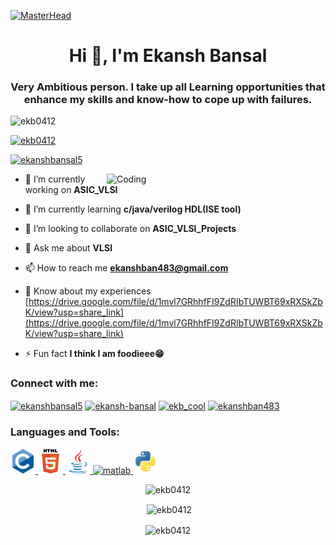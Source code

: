 [![MasterHead](https://www.ltts.com/themes/custom/lnttech/images/VLSI/ltts-vlsi.webp)](https://rishavchanda.io)
<h1 align="center">Hi 👋, I'm Ekansh Bansal</h1>
<h3 align="center">Very Ambitious person. I take up all Learning opportunities that enhance my skills and know-how to cope up with failures.</h3>

<p align="left"> <img src="https://komarev.com/ghpvc/?username=ekb0412&label=Profile%20views&color=0e75b6&style=flat" alt="ekb0412" /> </p>

<p align="left"> <a href="https://github.com/ryo-ma/github-profile-trophy"><img src="https://github-profile-trophy.vercel.app/?username=ekb0412" alt="ekb0412" /></a> </p>

<p align="left"> <a href="https://twitter.com/ekanshbansal5" target="blank"><img src="https://img.shields.io/twitter/follow/ekanshbansal5?logo=twitter&style=for-the-badge" alt="ekanshbansal5" /></a> </p>

<img align="right" alt="Coding" width="350" src="https://media.tenor.com/AHtOXf5J5UYAAAAC/jeetu-jeetu-bhaiya.gif">

- 🔭 I’m currently working on **ASIC_VLSI**

- 🌱 I’m currently learning **c/java/verilog HDL(ISE tool)**

- 👯 I’m looking to collaborate on **ASIC_VLSI_Projects**

- 💬 Ask me about **VLSI**

- 📫 How to reach me **ekanshban483@gmail.com**

- 📄 Know about my experiences [https://drive.google.com/file/d/1mvl7GRhhfFI9ZdRIbTUWBT69xRXSkZbK/view?usp=share_link](https://drive.google.com/file/d/1mvl7GRhhfFI9ZdRIbTUWBT69xRXSkZbK/view?usp=share_link)

- ⚡ Fun fact **I think I am foodieee😁**

<h3 align="left">Connect with me:</h3>
<p align="left">
<a href="https://twitter.com/ekanshbansal5" target="blank"><img align="center" src="https://raw.githubusercontent.com/rahuldkjain/github-profile-readme-generator/master/src/images/icons/Social/twitter.svg" alt="ekanshbansal5" height="30" width="40" /></a>
<a href="https://linkedin.com/in/ekansh-bansal" target="blank"><img align="center" src="https://raw.githubusercontent.com/rahuldkjain/github-profile-readme-generator/master/src/images/icons/Social/linked-in-alt.svg" alt="ekansh-bansal" height="30" width="40" /></a>
<a href="https://instagram.com/ekb_cool" target="blank"><img align="center" src="https://raw.githubusercontent.com/rahuldkjain/github-profile-readme-generator/master/src/images/icons/Social/instagram.svg" alt="ekb_cool" height="30" width="40" /></a>
<a href="https://www.hackerrank.com/ekanshban483" target="blank"><img align="center" src="https://raw.githubusercontent.com/rahuldkjain/github-profile-readme-generator/master/src/images/icons/Social/hackerrank.svg" alt="ekanshban483" height="30" width="40" /></a>
</p>

<h3 align="left">Languages and Tools:</h3>
<p align="left"> <a href="https://www.cprogramming.com/" target="_blank" rel="noreferrer"> <img src="https://raw.githubusercontent.com/devicons/devicon/master/icons/c/c-original.svg" alt="c" width="40" height="40"/> </a> <a href="https://www.w3.org/html/" target="_blank" rel="noreferrer"> <img src="https://raw.githubusercontent.com/devicons/devicon/master/icons/html5/html5-original-wordmark.svg" alt="html5" width="40" height="40"/> </a> <a href="https://www.java.com" target="_blank" rel="noreferrer"> <img src="https://raw.githubusercontent.com/devicons/devicon/master/icons/java/java-original.svg" alt="java" width="40" height="40"/> </a> <a href="https://www.mathworks.com/" target="_blank" rel="noreferrer"> <img src="https://upload.wikimedia.org/wikipedia/commons/2/21/Matlab_Logo.png" alt="matlab" width="40" height="40"/> </a> <a href="https://www.python.org" target="_blank" rel="noreferrer"> <img src="https://raw.githubusercontent.com/devicons/devicon/master/icons/python/python-original.svg" alt="python" width="40" height="40"/> </a> </p>

<p align="center"><img align="cebter" src="https://github-readme-stats.vercel.app/api/top-langs?username=ekb0412&show_icons=true&locale=en&layout=compact" alt="ekb0412" /></p>

<p align="center">&nbsp;<img align="center" src="https://github-readme-stats.vercel.app/api?username=ekb0412&show_icons=true&locale=en" alt="ekb0412" /></p>

<p align="center"><img align="center" src="https://github-readme-streak-stats.herokuapp.com/?user=ekb0412&" alt="ekb0412" /></p>

